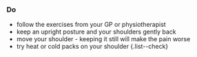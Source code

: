 ### Do

- follow the exercises from your GP or physiotherapist
- keep an upright posture and your shoulders gently back
- move your shoulder - keeping it still will make the pain worse
- try heat or cold packs on your shoulder
{.list--check}